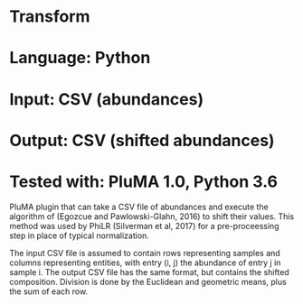 # Transform
# Language: Python
# Input: CSV (abundances)
# Output: CSV (shifted abundances)
# Tested with: PluMA 1.0, Python 3.6

PluMA plugin that can take a CSV file of abundances and execute
the algorithm of (Egozcue and Pawlowski-Glahn, 2016) to shift their values.
This method was used by PhiLR (Silverman et al, 2017) for a pre-proceessing step in place of
typical normalization.

The input CSV file is assumed to contain rows representing samples and 
columns representing entities, with entry (i, j) the abundance of entry j in sample i.
The output CSV file has the same format, but contains the shifted composition.
Division is done by the Euclidean and geometric means, plus the sum of each row.
